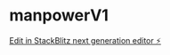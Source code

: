 # manpowerV1

[Edit in StackBlitz next generation editor ⚡️](https://stackblitz.com/~/github.com/earthpkp/manpowerV1)